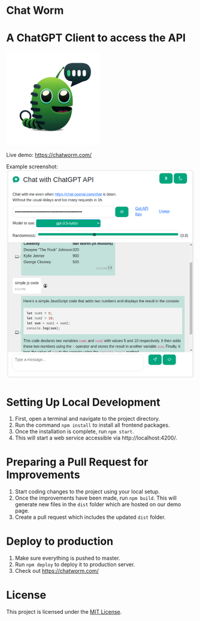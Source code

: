 # Chat Worm 
# A ChatGPT Client to access the API

<img src="src/assets/chatworm.png" alt="Chatworm" width="250"/>

Live demo: https://chatworm.com/

Example screenshot:  
![demo](src/assets/demo_screenshot.png "Example Screenshot")

# Setting Up Local Development
1. First, open a terminal and navigate to the project directory.
2. Run the command `npm install` to install all frontend packages.
3. Once the installation is complete, run `npm start`. 
4. This will start a web service accessible via http://localhost:4200/.

# Preparing a Pull Request for Improvements
1. Start coding changes to the project using your local setup.
2. Once the improvements have been made, run `npm build`. This will generate new files in the `dist` folder which are hosted on our demo page.
3. Create a pull request which includes the updated `dist` folder.

# Deploy to production
1. Make sure everything is pushed to master.
2. Run `npm deploy` to deploy it to production server.
3. Check out https://chatworm.com/

# License
This project is licensed under the [MIT License](./LICENSE).
